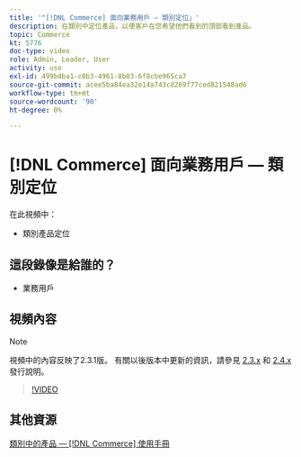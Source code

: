 ```yaml
---
title: '"[!DNL Commerce] 面向業務用戶 — 類別定位」'
description: 在類別中定位產品，以便客戶在您希望他們看到的頂部看到產品。
topic: Commerce
kt: 5776
doc-type: video
role: Admin, Leader, User
activity: use
exl-id: 499b4ba1-c0b3-4961-8b03-6f8cbe965ca7
source-git-commit: acee5ba84ea32e14a743cd269f77ced821548ad6
workflow-type: tm+mt
source-wordcount: '90'
ht-degree: 0%

---
```


# [!DNL Commerce] 面向業務用戶 — 類別定位

在此視頻中：

- 類別產品定位

## 這段錄像是給誰的？

- 業務用戶

## 視頻內容

>[!NOTE]
>
>視頻中的內容反映了2.3.1版。 有關以後版本中更新的資訊，請參見 [ 2.3.x](https://devdocs.magento.com/guides/v2.3/release-notes/bk-release-notes.html) 和 [2.4.x](https://devdocs.magento.com/guides/v2.4/release-notes/bk-release-notes.html) 發行說明。

>[!VIDEO](https://video.tv.adobe.com/v/36187?quality=12&learn=on)

## 其他資源

[類別中的產品 —  [!DNL Commerce] 使用手冊](https://docs.magento.com/user-guide/catalog/categories-category-products.html)

